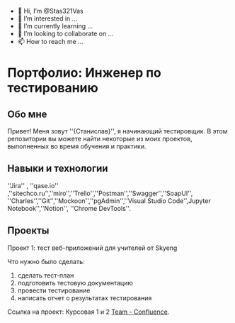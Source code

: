 - 👋 Hi, I’m @Stas321Vas
- 👀 I’m interested in ...
- 🌱 I’m currently learning ...
- 💞️ I’m looking to collaborate on ...
- 📫 How to reach me ...

# Портфолио: Инженер по тестированию

## Обо мне

Привет! Меня зовут ''{Станислав}'', я начинающий тестировщик.
В этом репозитории вы можете найти некоторые из моих проектов, выполненных во время обучения и
практики.

## Навыки и технологии

''Jira'' , ''qase.io'' ,''sitechco.ru'',''miro'',''Trello'',''Postman'',''Swagger'',''SoapUI'',
''Charles'',''Git'',''Mockoon'',''pgAdmin'',''Visual Studio Code'',Jupyter Notebook'',''Notion'',
''Chrome DevTools''.

## Проекты

Проект 1: тест веб-приложений для учителей от Skyeng

Что нужно было сделать:

1. сделать тест-план
2. подготовить тестовую документацию
3. провести тестирование
4. написать отчет о результатах тестирования

Ссылка на проект: Курсовая 1 и 2 [Team - Confluence](https://qa-bug-report33.atlassian.net/wiki/spaces/TEAM/pages/33183/1+2).




<!---
Stas321Vas/Stas321Vas is a ✨ special ✨ repository because its `README.md` (this file) appears on your GitHub profile.
You can click the Preview link to take a look at your changes.
--->

